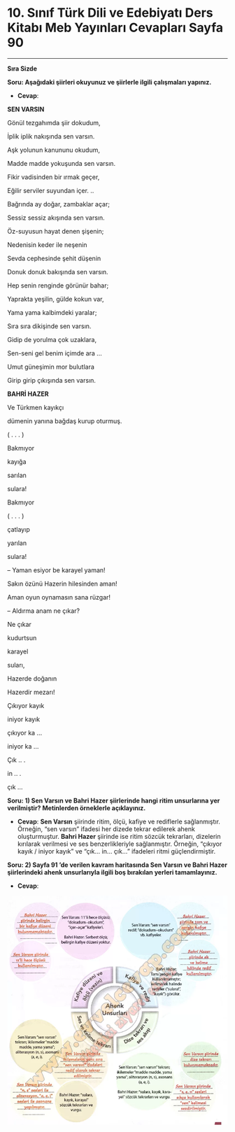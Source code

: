 # 10. Sınıf Türk Dili ve Edebiyatı Ders Kitabı Meb Yayınları Cevapları Sayfa 90

---

**Sıra Sizde**

**Soru: Aşağıdaki şiirleri okuyunuz ve şiirlerle ilgili çalışmaları yapınız.**

-   **Cevap**:

**SEN VARSIN**

Gönül tezgahımda şiir dokudum,

 İplik iplik nakışında sen varsın.

 Aşk yolunun kanununu okudum,

 Madde madde yokuşunda sen varsın.

Fikir vadisinden bir ırmak geçer,

Eğilir serviler suyundan içer. ..

Bağrında ay doğar, zambaklar açar;

 Sessiz sessiz akışında sen varsın.

Öz-suyusun hayat denen şişenin;

 Nedenisin keder ile neşenin

 Sevda cephesinde şehit düşenin

 Donuk donuk bakışında sen varsın.

Hep senin renginde görünür bahar;

 Yaprakta yeşilin, gülde kokun var,

 Yama yama kalbimdeki yaralar;

 Sıra sıra dikişinde sen varsın.

Gidip de yorulma çok uzaklara,

 Sen-seni gel benim içimde ara …

 Umut güneşimin mor bulutlara

 Girip girip çıkışında sen varsın.

**BAHRİ HAZER**

Ve Türkmen kayıkçı

 dümenin yanına bağdaş kurup oturmuş.

 ( . . . )

 Bakmıyor

 kayığa

 sarılan

 sulara!

 Bakmıyor

 ( . . . )

 çatlayıp

 yarılan

 sulara!

 – Yaman esiyor be karayel yaman!

 Sakın özünü Hazerin hilesinden aman!

 Aman oyun oynamasın sana rüzgar!

 – Aldırma anam ne çıkar?

 Ne çıkar

 kudurtsun

 karayel

 suları,

 Hazerde doğanın

 Hazerdir mezarı!

 Çıkıyor kayık

 iniyor kayık

 çıkıyor ka …

 iniyor ka …

 Çık .. .

 in .. .

 çık …

**Soru: 1) Sen Varsın ve Bahri Hazer şiirlerinde hangi ritim unsurlarına yer verilmiştir? Metinlerden örneklerle açıklayınız.**

-   **Cevap**: **Sen Varsın** şiirinde ritim, ölçü, kafiye ve rediflerle sağlanmıştır. Örneğin, “sen varsın” ifadesi her dizede tekrar edilerek ahenk oluşturmuştur. **Bahri Hazer** şiirinde ise ritim sözcük tekrarları, dizelerin kırılarak verilmesi ve ses benzerlikleriyle sağlanmıştır. Örneğin, “çıkıyor kayık / iniyor kayık” ve “çık… in… çık…” ifadeleri ritmi güçlendirmiştir.

**Soru: 2) Sayfa 91 ’de verilen kavram haritasında Sen Varsın ve Bahri Hazer şiirlerindeki ahenk unsurlarıyla ilgili boş bırakılan yerleri tamamlayınız.**

-   **Cevap**:

![Image 1](./image_1.webp)